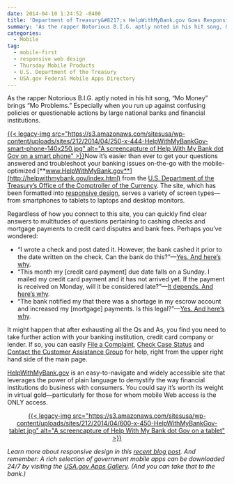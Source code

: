 ```yaml
---
date: 2014-04-10 1:24:52 -0400
title: 'Department of Treasury&#8217;s HelpWithMyBank.gov Goes Responsive'
summary: 'As the rapper Notorious B.I.G. aptly noted in his hit song, &#8220;Mo Money&#8221; brings &#8220;Mo Problems.&#8221; Especially when you run up against confusing policies or questionable actions by large national banks and financial institutions. Now it&#8217;s easier than ever'
categories:
  - Mobile
tag:
  - mobile-first
  - responsive web design
  - Thursday Mobile Products
  - U.S. Department of the Treasury
  - USA.gov Federal Mobile Apps Directory
---
```


As the rapper Notorious B.I.G. aptly noted in his hit song, &#8220;Mo Money&#8221; brings &#8220;Mo Problems.&#8221; Especially when you run up against confusing policies or questionable actions by large national banks and financial institutions.

[{{< legacy-img src="https://s3.amazonaws.com/sitesusa/wp-content/uploads/sites/212/2014/04/250-x-444-HelpWithMyBankGov-smart-phone-140x250.jpg" alt="A screencapture of Help With My Bank dot Gov on a smart phone" >}}](https://s3.amazonaws.com/sitesusa/wp-content/uploads/sites/212/2014/04/600-x-1065-HelpWithMyBankGov-smart-phone.jpg)Now it&#8217;s easier than ever to get your questions answered and troubleshoot your banking issues on-the-go with the mobile-optimized [**www.HelpWithMyBank.gov**](http://helpwithmybank.gov/index.html) from the [U.S. Department of the Treasury&#8217;s Office of the Comptroller of the Currency](http://www.helpwithmybank.gov/about/index-about.html). The site, which has been formatted into [responsive design](https://www.WHATEVER/2013/06/11/responsive-design/), serves a variety of screen types—from smartphones to tablets to laptops and desktop monitors.

Regardless of how you connect to this site, you can quickly find clear answers to multitudes of questions pertaining to cashing checks and mortgage payments to credit card disputes and bank fees. Perhaps you&#8217;ve wondered:

  * &#8220;I wrote a check and post dated it. However, the bank cashed it prior to the date written on the check. Can the bank do this?&#8221;—[Yes. And here&#8217;s why](http://helpwithmybank.gov/get-answers/bank-accounts/checks-cashing/faq-banking-check-cashing-02.html).
  * &#8220;This month my [credit card payment] due date falls on a Sunday. I mailed my credit card payment and it has not arrived yet. If the payment is received on Monday, will it be considered late?&#8221;—[It depends. And here&#8217;s why](http://helpwithmybank.gov/get-answers/credit-cards/payments-and-late-payments/faq-credit-cards-payments-late-payments-13.html).
  * &#8220;The bank notified my that there was a shortage in my escrow account and increased my [mortgage] payments. Is this legal?&#8221;—[Yes. And here&#8217;s why](http://helpwithmybank.gov/get-answers/mortgages/general-mortgage-questions/faq-mortgage-general-02.html).

It might happen that after exhausting all the Qs and As, you find you need to take further action with your banking institution, credit card company or lender. If so, you can easily [File a Complaint](http://www.helpwithmybank.gov/complaints/index-file-a-bank-complaint.html), [Check Case Status](https://appsec.helpwithmybank.gov/olcc_form/checkstatus.aspx) and [Contact the Customer Assistance Group](http://www.helpwithmybank.gov/contact-us/contact-the-occ.html) for help, right from the upper right hand side of the main page.

[HelpWithMyBank.gov](http://www.helpwithmybank.gov/index.html) is an easy-to-navigate and widely accessible site that leverages the power of plain language to demystify the way financial institutions do business with consumers. You could say it&#8217;s worth its weight in virtual gold—particularly for those for whom mobile Web access is the ONLY access.

<p style="text-align: center">
  <a href="https://s3.amazonaws.com/sitesusa/wp-content/uploads/sites/212/2014/04/1024-x-768-HelpWithMyBankGov-tablet.jpg">{{< legacy-img src="https://s3.amazonaws.com/sitesusa/wp-content/uploads/sites/212/2014/04/600-x-450-HelpWithMyBankGov-tablet.jpg" alt="A screencapture of Help With My Bank dot Gov on a tablet" >}}</a>
</p>

_Learn more about responsive design in this [recent blog post](https://www.WHATEVER/2014/03/24/why-go-responsive-heres-what-feds-are-saying/ "Why Go Responsive? Here’s What Feds Are Saying"). And remember: A rich selection of government mobile apps can be downloaded 24/7 by visiting the [USA.gov Apps Gallery](http://apps.usa.gov/). (And you can take that to the bank.)_